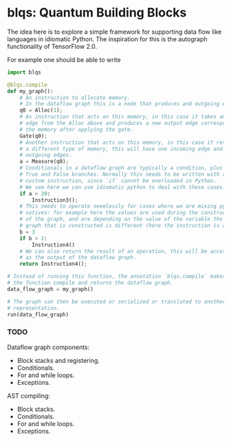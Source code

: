
# blqs: Quantum Building Blocks

The idea here is to explore a simple framework for supporting data flow like languages in
idiomatic Python.  The inspiration for this is the autograph functionality of TensorFlow 2.0.

For example one should be able to write
```python
import blqs

@blqs.compile
def my_graph():
    # An instruction to allocate memory.
    # In the dataflow graph this is a node that produces and outgoing edge.
    q0 = Alloc(1);
    # An instruction that acts on this memory, in this case it takes an incoming
    # edge from the Alloc above and produces a new output edge corresponding to
    # the memory after applying the gate.
    Gate(q0);
    # Another instruction that acts on this memory, in this case it returns
    # a different type of memory, this will have one incoming edge and two
    # outgoing edges.
    a = Measure(q0);
    # Conditionals in a dataflow graph are typically a condition, plus the
    # True and False branches. Normally this needs to be written with a
    # custom instruction, since `if` cannot be overloaded in Python.
    # We see here we can use idiomatic python to deal with these cases.
    if a > 20:
        Instruction3();
    # This needs to operate seemlessly for cases where we are mixing python
    # natives: for example here the values are used during the construction
    # of the graph, and are depending on the value of the variable the
    # graph that is constructed is different (here the instruction is added).
    b = 3
    if b > 2:
        Instruction4()
    # We can also return the result of an operation, this will be accessible
    # as the output of the dataflow graph.
    return Instruction4();

# Instead of running this function, the annotation `blqs.compile` makes
# the function compile and returns the dataflow graph.
data_flow_graph = my_graph()

# The graph can then be executed or serialized or translated to another
# representation.
run(data_flow_graph)
```

### TODO

Dataflow graph components:
* Block stacks and registering.
* Conditionals.
* For and while loops.
* Exceptions.

AST compiling:
* Block stacks.
* Conditionals.
* For and while loops.
* Exceptions.
